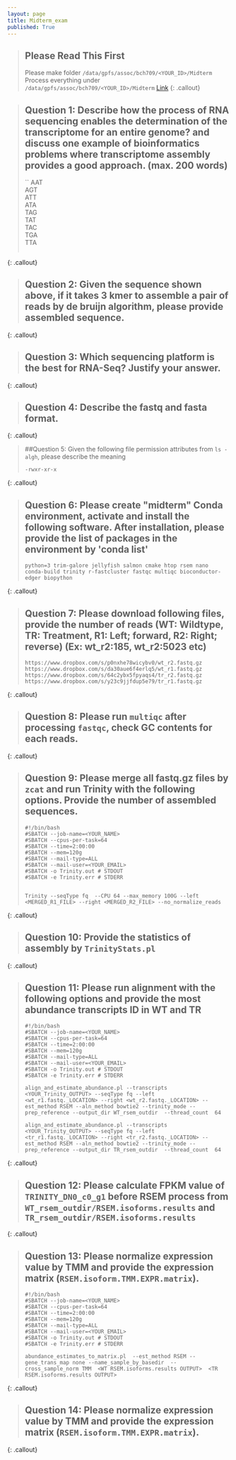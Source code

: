 ```yaml
---
layout: page
title: Midterm_exam
published: True
---
```


>## Please Read This First
>
> Please make folder `/data/gpfs/assoc/bch709/<YOUR_ID>/Midterm`
> Process everything under `/data/gpfs/assoc/bch709/<YOUR_ID>/Midterm`
> [Link](https://forms.gle/XxbuCXKzzhFsbPMi7)
{: .callout}




>## Question 1: Describe how the process of RNA sequencing enables the determination of the transcriptome for an entire genome?  and discuss one example of bioinformatics problems where transcriptome assembly provides a good approach. (max. 200 words)
>
>``
>AAT  
>AGT   
>ATT  
>ATA  
>TAG  
>TAT  
>TAC  
>TGA  
>TTA  
>```
{: .callout}

>## Question 2: Given the sequence shown above, if it takes 3 kmer to assemble a pair of reads by de bruijn algorithm, please provide assembled sequence.
{: .callout}

>## Question 3: Which sequencing platform is the best for RNA-Seq? Justify your answer.
{: .callout}

>## Question 4: Describe the fastq and fasta format.
{: .callout}

>##Question 5: Given the following file permission attributes from `ls -algh`, please describe the meaning
>```
>-rwxr-xr-x
>```
{: .callout}


>## Question 6: Please create "midterm" Conda environment, activate and install the following software. After installation, please provide the list of packages in the environment by 'conda list'
>
>```
>python=3 trim-galore jellyfish salmon cmake htop rsem nano conda-build trinity r-fastcluster fastqc multiqc bioconductor-edger biopython
>```
{: .callout}

>## Question 7: Please download following files, provide the number of reads (WT: Wildtype, TR: Treatment, R1: Left; forward, R2: Right; reverse) (Ex: wt_r2:185,  wt_r2:5023 etc)
>
>```
>https://www.dropbox.com/s/p0nxhe78wicybv0/wt_r2.fastq.gz  
>https://www.dropbox.com/s/da30aue6f4erlq5/wt_r1.fastq.gz  
>https://www.dropbox.com/s/64c2ybx5fpyaqs4/tr_r2.fastq.gz  
>https://www.dropbox.com/s/y23c9jjfdup5e79/tr_r1.fastq.gz  
>```
{: .callout}

>## Question 8: Please run `multiqc` after processing `fastqc`, check GC contents for each reads.
{: .callout}

>## Question 9: Please merge all fastq.gz files by `zcat`  and run Trinity with the following options. Provide the number of assembled sequences.
>
>```
>#!/bin/bash  
>#SBATCH --job-name=<YOUR_NAME>  
>#SBATCH --cpus-per-task=64  
>#SBATCH --time=2:00:00  
>#SBATCH --mem=120g  
>#SBATCH --mail-type=ALL  
>#SBATCH --mail-user=<YOUR_EMAIL>  
>#SBATCH -o Trinity.out # STDOUT  
>#SBATCH -e Trinity.err # STDERR  
>  
>  
>Trinity --seqType fq  --CPU 64 --max_memory 100G --left <MERGED_R1_FILE> --right <MERGED_R2_FILE> --no_normalize_reads  
>```
{: .callout}

>## Question 10: Provide the statistics of assembly by `TrinityStats.pl`
{: .callout}

>## Question 11: Please run alignment with the following options and provide the most abundance transcripts ID in WT and TR
>```
>#!/bin/bash  
>#SBATCH --job-name=<YOUR_NAME>  
>#SBATCH --cpus-per-task=64  
>#SBATCH --time=2:00:00  
>#SBATCH --mem=120g  
>#SBATCH --mail-type=ALL  
>#SBATCH --mail-user=<YOUR_EMAIL>  
>#SBATCH -o Trinity.out # STDOUT  
>#SBATCH -e Trinity.err # STDERR  
>  
>align_and_estimate_abundance.pl --transcripts <YOUR_Trinity_OUTPUT> --seqType fq --left <wt_r1.fastq._LOCATION> --right <wt_r2.fastq._LOCATION> --est_method RSEM --aln_method bowtie2 --trinity_mode --prep_reference --output_dir WT_rsem_outdir  --thread_count  64
>
>align_and_estimate_abundance.pl --transcripts <YOUR_Trinity_OUTPUT> --seqType fq --left <tr_r1.fastq._LOCATION> --right <tr_r2.fastq._LOCATION> --est_method RSEM --aln_method bowtie2 --trinity_mode --prep_reference --output_dir TR_rsem_outdir  --thread_count  64
>
>```
{: .callout}

>## Question 12: Please calculate FPKM value of `TRINITY_DN0_c0_g1` before RSEM process from `WT_rsem_outdir/RSEM.isoforms.results` and `TR_rsem_outdir/RSEM.isoforms.results`
{: .callout}

>## Question 13: Please normalize expression value by TMM and provide the expression matrix (`RSEM.isoform.TMM.EXPR.matrix`).
>```
>#!/bin/bash  
>#SBATCH --job-name=<YOUR_NAME>  
>#SBATCH --cpus-per-task=64  
>#SBATCH --time=2:00:00  
>#SBATCH --mem=120g  
>#SBATCH --mail-type=ALL  
>#SBATCH --mail-user=<YOUR_EMAIL>   
>#SBATCH -o Trinity.out # STDOUT  
>#SBATCH -e Trinity.err # STDERR  
>
>abundance_estimates_to_matrix.pl  --est_method RSEM --gene_trans_map none --name_sample_by_basedir  --cross_sample_norm TMM  <WT RSEM.isoforms.results OUTPUT>  <TR RSEM.isoforms.results OUTPUT> 
>
>```
{: .callout}

>## Question 14: Please normalize expression value by TMM and provide the expression matrix (`RSEM.isoform.TMM.EXPR.matrix`).
{: .callout}


